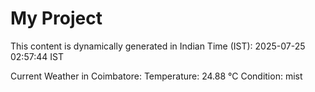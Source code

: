 # My Project

This content is dynamically generated in Indian Time (IST): 2025-07-25 02:57:44 IST


Current Weather in Coimbatore:
Temperature: 24.88 °C
Condition: mist
